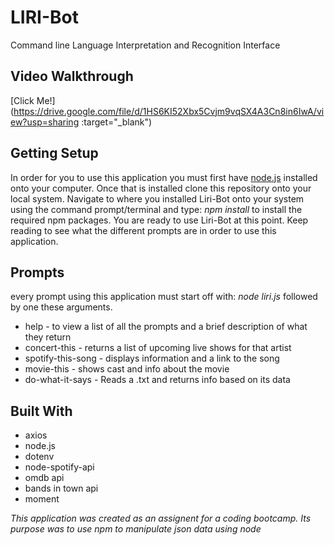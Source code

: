 # LIRI-Bot
Command line Language Interpretation and Recognition Interface

## Video Walkthrough
[Click Me!](https://drive.google.com/file/d/1HS6KI52Xbx5Cvjm9vqSX4A3Cn8in6IwA/view?usp=sharing :target="_blank")

## Getting Setup
In order for you to use this application you must first have [node.js](https://nodejs.org/en/download/) installed onto your computer. Once that is installed clone this repository onto your local system. Navigate to where you installed Liri-Bot onto your system using the command prompt/terminal and type: _npm install_ to install the required npm packages. You are ready to use Liri-Bot at this point. Keep reading to see what the different prompts are in order to use this application. 

## Prompts
every prompt using this application must start off with: _node liri.js_ followed by one these arguments.
- help - to view a list of all the prompts and a brief description of what they return
- concert-this <artist name> - returns a list of upcoming live shows for that artist
- spotify-this-song <song name> - displays information and a link to the song
- movie-this <movie name> - shows cast and info about the movie
- do-what-it-says - Reads a .txt and returns info based on its data

## Built With
- axios
- node.js
- dotenv
- node-spotify-api
- omdb api
- bands in town api
- moment

_This application was created as an assignent for a coding bootcamp. Its purpose was to use npm to manipulate json data using node_
